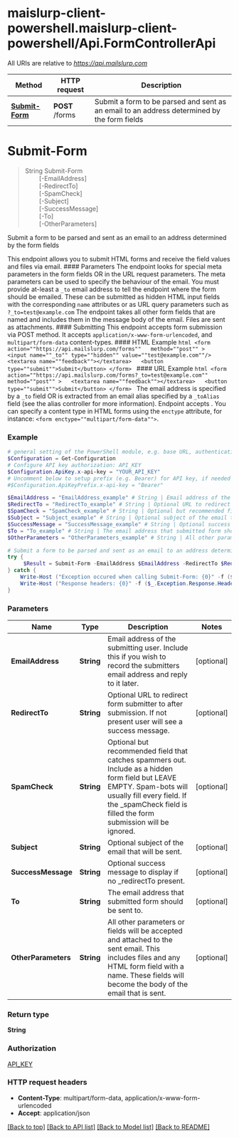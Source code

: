 # maislurp-client-powershell.maislurp-client-powershell/Api.FormControllerApi

All URIs are relative to *https://api.mailslurp.com*

Method | HTTP request | Description
------------- | ------------- | -------------
[**Submit-Form**](FormControllerApi#Submit-Form) | **POST** /forms | Submit a form to be parsed and sent as an email to an address determined by the form fields


<a name="Submit-Form"></a>
# **Submit-Form**
> String Submit-Form<br>
> &nbsp;&nbsp;&nbsp;&nbsp;&nbsp;&nbsp;&nbsp;&nbsp;[-EmailAddress] <String><br>
> &nbsp;&nbsp;&nbsp;&nbsp;&nbsp;&nbsp;&nbsp;&nbsp;[-RedirectTo] <String><br>
> &nbsp;&nbsp;&nbsp;&nbsp;&nbsp;&nbsp;&nbsp;&nbsp;[-SpamCheck] <String><br>
> &nbsp;&nbsp;&nbsp;&nbsp;&nbsp;&nbsp;&nbsp;&nbsp;[-Subject] <String><br>
> &nbsp;&nbsp;&nbsp;&nbsp;&nbsp;&nbsp;&nbsp;&nbsp;[-SuccessMessage] <String><br>
> &nbsp;&nbsp;&nbsp;&nbsp;&nbsp;&nbsp;&nbsp;&nbsp;[-To] <String><br>
> &nbsp;&nbsp;&nbsp;&nbsp;&nbsp;&nbsp;&nbsp;&nbsp;[-OtherParameters] <String><br>

Submit a form to be parsed and sent as an email to an address determined by the form fields

This endpoint allows you to submit HTML forms and receive the field values and files via email.   #### Parameters The endpoint looks for special meta parameters in the form fields OR in the URL request parameters. The meta parameters can be used to specify the behaviour of the email.   You must provide at-least a `_to` email address to tell the endpoint where the form should be emailed. These can be submitted as hidden HTML input fields with the corresponding `name` attributes or as URL query parameters such as `?_to=test@example.com`  The endpoint takes all other form fields that are named and includes them in the message body of the email. Files are sent as attachments.  #### Submitting This endpoint accepts form submission via POST method. It accepts `application/x-www-form-urlencoded`, and `multipart/form-data` content-types.  #### HTML Example ```html <form    action=""https://api.mailslurp.com/forms""   method=""post"" >   <input name=""_to"" type=""hidden"" value=""test@example.com""/>   <textarea name=""feedback""></textarea>   <button type=""submit"">Submit</button> </form> ```  #### URL Example ```html <form    action=""https://api.mailslurp.com/forms?_to=test@example.com""   method=""post"" >   <textarea name=""feedback""></textarea>   <button type=""submit"">Submit</button> </form> ```    The email address is specified by a `_to` field OR is extracted from an email alias specified by a `_toAlias` field (see the alias controller for more information).  Endpoint accepts .  You can specify a content type in HTML forms using the `enctype` attribute, for instance: `<form enctype=""multipart/form-data"">`.  

### Example
```powershell
# general setting of the PowerShell module, e.g. base URL, authentication, etc
$Configuration = Get-Configuration
# Configure API key authorization: API_KEY
$Configuration.ApiKey.x-api-key = "YOUR_API_KEY"
# Uncomment below to setup prefix (e.g. Bearer) for API key, if needed
#$Configuration.ApiKeyPrefix.x-api-key = "Bearer"

$EmailAddress = "EmailAddress_example" # String | Email address of the submitting user. Include this if you wish to record the submitters email address and reply to it later. (optional)
$RedirectTo = "RedirectTo_example" # String | Optional URL to redirect form submitter to after submission. If not present user will see a success message. (optional)
$SpamCheck = "SpamCheck_example" # String | Optional but recommended field that catches spammers out. Include as a hidden form field but LEAVE EMPTY. Spam-bots will usually fill every field. If the _spamCheck field is filled the form submission will be ignored. (optional)
$Subject = "Subject_example" # String | Optional subject of the email that will be sent. (optional)
$SuccessMessage = "SuccessMessage_example" # String | Optional success message to display if no _redirectTo present. (optional)
$To = "To_example" # String | The email address that submitted form should be sent to. (optional)
$OtherParameters = "OtherParameters_example" # String | All other parameters or fields will be accepted and attached to the sent email. This includes files and any HTML form field with a name. These fields will become the body of the email that is sent. (optional)

# Submit a form to be parsed and sent as an email to an address determined by the form fields
try {
     $Result = Submit-Form -EmailAddress $EmailAddress -RedirectTo $RedirectTo -SpamCheck $SpamCheck -Subject $Subject -SuccessMessage $SuccessMessage -To $To -OtherParameters $OtherParameters
} catch {
    Write-Host ("Exception occured when calling Submit-Form: {0}" -f ($_.ErrorDetails | ConvertFrom-Json))
    Write-Host ("Response headers: {0}" -f ($_.Exception.Response.Headers | ConvertTo-Json))
}
```

### Parameters

Name | Type | Description  | Notes
------------- | ------------- | ------------- | -------------
 **EmailAddress** | **String**| Email address of the submitting user. Include this if you wish to record the submitters email address and reply to it later. | [optional] 
 **RedirectTo** | **String**| Optional URL to redirect form submitter to after submission. If not present user will see a success message. | [optional] 
 **SpamCheck** | **String**| Optional but recommended field that catches spammers out. Include as a hidden form field but LEAVE EMPTY. Spam-bots will usually fill every field. If the _spamCheck field is filled the form submission will be ignored. | [optional] 
 **Subject** | **String**| Optional subject of the email that will be sent. | [optional] 
 **SuccessMessage** | **String**| Optional success message to display if no _redirectTo present. | [optional] 
 **To** | **String**| The email address that submitted form should be sent to. | [optional] 
 **OtherParameters** | **String**| All other parameters or fields will be accepted and attached to the sent email. This includes files and any HTML form field with a name. These fields will become the body of the email that is sent. | [optional] 

### Return type

**String**

### Authorization

[API_KEY](../README#API_KEY)

### HTTP request headers

 - **Content-Type**: multipart/form-data, application/x-www-form-urlencoded
 - **Accept**: application/json

[[Back to top]](#) [[Back to API list]](../README#documentation-for-api-endpoints) [[Back to Model list]](../README#documentation-for-models) [[Back to README]](../README)

